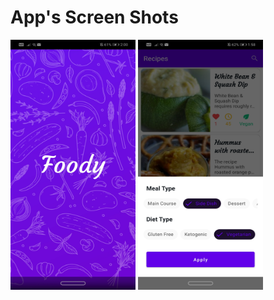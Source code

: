 # App's Screen Shots
<img src="https://github.com/tushaar24/recipes/blob/master/screenShots/Screenshot_20220210_140058_com.example.foody.jpg" width="200" height="400"/>
<img src="https://github.com/tushaar24/recipes/blob/master/screenShots/Screenshot_20220210_135803_com.example.foody.jpg
" width="200" height="400"/>
